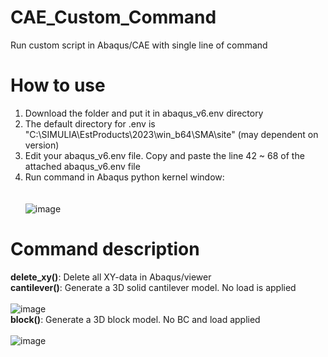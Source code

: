 # CAE_Custom_Command
Run custom script in Abaqus/CAE with single line of command

# How to use
1. Download the folder and put it in abaqus_v6.env directory <br>
2. The default directory for .env is "C:\SIMULIA\EstProducts\2023\win_b64\SMA\site" (may dependent on version) <br>
3. Edit your abaqus_v6.env file. Copy and paste the line 42 ~ 68 of the attached abaqus_v6.env file <br>
4. Run command in Abaqus python kernel window: <br><br><br>
![image](https://github.com/YB-LIM/CAE_Custom_Command/assets/105615106/9a947397-3847-4b99-bd0a-c24e8a7f9365)

# Command description
**delete_xy()**: Delete all XY-data in Abaqus/viewer <br>
**cantilever()**: Generate a 3D solid cantilever model. No load is applied <br><br>
![image](https://github.com/YB-LIM/CAE_Custom_Command/assets/105615106/ee599849-d661-4309-ba3e-c14585fa15f5) <br>
**block()**: Generate a 3D block model. No BC and load applied <br><br>
![image](https://github.com/YB-LIM/CAE_Custom_Command/assets/105615106/00cfa119-88ba-44c2-b297-9073d79f75f2) <br>



